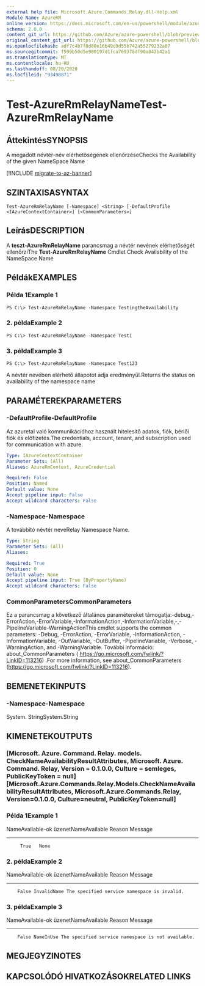 ```yaml
---
external help file: Microsoft.Azure.Commands.Relay.dll-Help.xml
Module Name: AzureRM
online version: https://docs.microsoft.com/en-us/powershell/module/azurerm.relay/test-azurermrelayname
schema: 2.0.0
content_git_url: https://github.com/Azure/azure-powershell/blob/preview/src/ResourceManager/Relay/Commands.Relay/help/Test-AzureRmRelayName.md
original_content_git_url: https://github.com/Azure/azure-powershell/blob/preview/src/ResourceManager/Relay/Commands.Relay/help/Test-AzureRmRelayName.md
ms.openlocfilehash: adf7c4b7f8d80e16b49d9d55b742a55279232a07
ms.sourcegitcommit: f599b50d5e980197d1fca769378df90a842b42a1
ms.translationtype: MT
ms.contentlocale: hu-HU
ms.lasthandoff: 08/20/2020
ms.locfileid: "93498871"
---
```

# <span data-ttu-id="b8012-101">Test-AzureRmRelayName</span><span class="sxs-lookup"><span data-stu-id="b8012-101">Test-AzureRmRelayName</span></span>

## <span data-ttu-id="b8012-102">Áttekintés</span><span class="sxs-lookup"><span data-stu-id="b8012-102">SYNOPSIS</span></span>
<span data-ttu-id="b8012-103">A megadott névtér-név elérhetőségének ellenőrzése</span><span class="sxs-lookup"><span data-stu-id="b8012-103">Checks the Availability of the given NameSpace Name</span></span>

[!INCLUDE [migrate-to-az-banner](../../includes/migrate-to-az-banner.md)]

## <span data-ttu-id="b8012-104">SZINTAXISA</span><span class="sxs-lookup"><span data-stu-id="b8012-104">SYNTAX</span></span>

```
Test-AzureRmRelayName [-Namespace] <String> [-DefaultProfile <IAzureContextContainer>] [<CommonParameters>]
```

## <span data-ttu-id="b8012-105">Leírás</span><span class="sxs-lookup"><span data-stu-id="b8012-105">DESCRIPTION</span></span>
<span data-ttu-id="b8012-106">A **teszt-AzureRmRelayName** parancsmag a névtér nevének elérhetőségét ellenőrzi</span><span class="sxs-lookup"><span data-stu-id="b8012-106">The **Test-AzureRmRelayName** Cmdlet Check Availability of the NameSpace Name</span></span>

## <span data-ttu-id="b8012-107">Példák</span><span class="sxs-lookup"><span data-stu-id="b8012-107">EXAMPLES</span></span>

### <span data-ttu-id="b8012-108">Példa 1</span><span class="sxs-lookup"><span data-stu-id="b8012-108">Example 1</span></span>
```
PS C:\> Test-AzureRmRelayName -Namespace TestingtheAvailability
```

### <span data-ttu-id="b8012-109">2. példa</span><span class="sxs-lookup"><span data-stu-id="b8012-109">Example 2</span></span>
```
PS C:\> Test-AzureRmRelayName -Namespace Testi
```

### <span data-ttu-id="b8012-110">3. példa</span><span class="sxs-lookup"><span data-stu-id="b8012-110">Example 3</span></span>
```
PS C:\> Test-AzureRmRelayName -Namespace Test123
```

<span data-ttu-id="b8012-111">A névtér nevében elérhető állapotot adja eredményül.</span><span class="sxs-lookup"><span data-stu-id="b8012-111">Returns the status on availability of the namespace name</span></span>

## <span data-ttu-id="b8012-112">PARAMÉTEREK</span><span class="sxs-lookup"><span data-stu-id="b8012-112">PARAMETERS</span></span>

### <span data-ttu-id="b8012-113">-DefaultProfile</span><span class="sxs-lookup"><span data-stu-id="b8012-113">-DefaultProfile</span></span>
<span data-ttu-id="b8012-114">Az azuretal való kommunikációhoz használt hitelesítő adatok, fiók, bérlői fiók és előfizetés.</span><span class="sxs-lookup"><span data-stu-id="b8012-114">The credentials, account, tenant, and subscription used for communication with azure.</span></span>

```yaml
Type: IAzureContextContainer
Parameter Sets: (All)
Aliases: AzureRmContext, AzureCredential

Required: False
Position: Named
Default value: None
Accept pipeline input: False
Accept wildcard characters: False
```

### <span data-ttu-id="b8012-115">-Namespace</span><span class="sxs-lookup"><span data-stu-id="b8012-115">-Namespace</span></span>
<span data-ttu-id="b8012-116">A továbbító névtér neve</span><span class="sxs-lookup"><span data-stu-id="b8012-116">Relay Namespace Name.</span></span>

```yaml
Type: String
Parameter Sets: (All)
Aliases: 

Required: True
Position: 0
Default value: None
Accept pipeline input: True (ByPropertyName)
Accept wildcard characters: False
```

### <span data-ttu-id="b8012-117">CommonParameters</span><span class="sxs-lookup"><span data-stu-id="b8012-117">CommonParameters</span></span>
<span data-ttu-id="b8012-118">Ez a parancsmag a következő általános paramétereket támogatja:-debug,-ErrorAction,-ErrorVariable,-InformationAction,-InformationVariable,-,-PipelineVariable-WarningAction</span><span class="sxs-lookup"><span data-stu-id="b8012-118">This cmdlet supports the common parameters: -Debug, -ErrorAction, -ErrorVariable, -InformationAction, -InformationVariable, -OutVariable, -OutBuffer, -PipelineVariable, -Verbose, -WarningAction, and -WarningVariable.</span></span> <span data-ttu-id="b8012-119">További információ: about_CommonParameters ( https://go.microsoft.com/fwlink/?LinkID=113216) .</span><span class="sxs-lookup"><span data-stu-id="b8012-119">For more information, see about_CommonParameters (https://go.microsoft.com/fwlink/?LinkID=113216).</span></span>

## <span data-ttu-id="b8012-120">BEMENETEK</span><span class="sxs-lookup"><span data-stu-id="b8012-120">INPUTS</span></span>

### <span data-ttu-id="b8012-121">-Namespace</span><span class="sxs-lookup"><span data-stu-id="b8012-121">-Namespace</span></span>
 <span data-ttu-id="b8012-122">System. String</span><span class="sxs-lookup"><span data-stu-id="b8012-122">System.String</span></span>

## <span data-ttu-id="b8012-123">KIMENETEK</span><span class="sxs-lookup"><span data-stu-id="b8012-123">OUTPUTS</span></span>

### <span data-ttu-id="b8012-124">[Microsoft. Azure. Command. Relay. models. CheckNameAvailabilityResultAttributes, Microsoft. Azure. Command. Relay, Version = 0.1.0.0, Culture = semleges, PublicKeyToken = null]</span><span class="sxs-lookup"><span data-stu-id="b8012-124">[Microsoft.Azure.Commands.Relay.Models.CheckNameAvailabilityResultAttributes, Microsoft.Azure.Commands.Relay, Version=0.1.0.0, Culture=neutral, PublicKeyToken=null]</span></span>

### <span data-ttu-id="b8012-125">Példa 1</span><span class="sxs-lookup"><span data-stu-id="b8012-125">Example 1</span></span>
<span data-ttu-id="b8012-126">NameAvailable-ok üzenet</span><span class="sxs-lookup"><span data-stu-id="b8012-126">NameAvailable Reason Message</span></span>
------------- ------ -------
         True   None

### <span data-ttu-id="b8012-127">2. példa</span><span class="sxs-lookup"><span data-stu-id="b8012-127">Example 2</span></span>
<span data-ttu-id="b8012-128">NameAvailable-ok üzenet</span><span class="sxs-lookup"><span data-stu-id="b8012-128">NameAvailable      Reason Message</span></span>
-------------      ------ -------
        False InvalidName The specified service namespace is invalid.

### <span data-ttu-id="b8012-129">3. példa</span><span class="sxs-lookup"><span data-stu-id="b8012-129">Example 3</span></span>
<span data-ttu-id="b8012-130">NameAvailable-ok üzenet</span><span class="sxs-lookup"><span data-stu-id="b8012-130">NameAvailable    Reason Message</span></span>
-------------    ------ -------
        False NameInUse The specified service namespace is not available.

## <span data-ttu-id="b8012-131">MEGJEGYZI</span><span class="sxs-lookup"><span data-stu-id="b8012-131">NOTES</span></span>

## <span data-ttu-id="b8012-132">KAPCSOLÓDÓ HIVATKOZÁSOK</span><span class="sxs-lookup"><span data-stu-id="b8012-132">RELATED LINKS</span></span>

